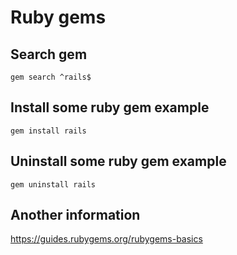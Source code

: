 # Ruby gems

## Search gem

    gem search ^rails$

## Install some ruby gem example

    gem install rails

## Uninstall some ruby gem example

    gem uninstall rails
    
## Another information
https://guides.rubygems.org/rubygems-basics